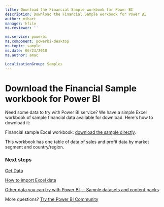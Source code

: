 ```yaml
---
title: Download the Financial Sample workbook for Power BI
description: Download the Financial Sample workbook for Power BI
author: mihart
manager: kfile
ms.reviewer: ''

ms.service: powerbi
ms.component: powerbi-desktop
ms.topic: sample
ms.date: 06/23/2018
ms.author: amac

LocalizationGroup: Samples
---
```

# Download the Financial Sample workbook for Power BI
Need some data to try with Power BI service? We have a simple Excel workbook of sample financial data available for download.  Here's how to download it:

Financial sample Excel workbook: [download the sample directly](http://go.microsoft.com/fwlink/?LinkID=521962).

This workbook has one table of data of sales and profit data by market segment and country/region.

### Next steps
[Get Data](service-get-data.md)

[How to import Excel data](service-excel-workbook-files.md)

[Other data you can try with Power BI -- Sample datasets and content packs](sample-datasets.md)

More questions? [Try the Power BI Community](http://community.powerbi.com/)

